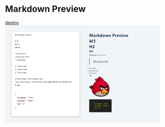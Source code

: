 # Markdown Preview
[deploy](https://sachu-markdown-preview.netlify.app/)
![screenshot](./images/preview.png)
